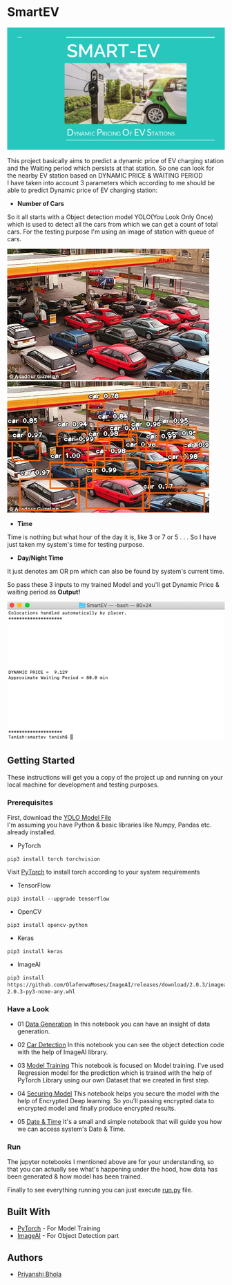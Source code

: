# SmartEV

![](assets/Smart-EV.gif)

This project basically aims to predict a dynamic price of EV charging station and the Waiting period which persists at that station. So one can look for the nearby EV station based on DYNAMIC PRICE & WAITING PERIOD<br>
I have taken into account 3 parameters which according to me should be able to predict Dynamic price of EV charging station:<br>
* **Number of Cars**

So it all starts with a Object detection model YOLO(You Look Only Once) which is used to detect all the cars from which we can get a count of total cars. For the testing purpose I'm using an image of station with queue of cars.

![picture](assets/car.jpg) ![picture](assets/car_Detected.jpg)

* **Time**

Time is nothing but what hour of the day it is, like 3 or 7 or 5  . . . So I have just taken my system's time for testing purpose.

* **Day/Night Time**

It just denotes am OR pm which can also be found by system's current time.

So pass these 3 inputs to my trained Model and you'll get Dynamic Price & waiting period as **Output!**

![picture](assets/output.png)

## Getting Started
These instructions will get you a copy of the project up and running on your local machine for development and testing purposes.

### Prerequisites
First, download the [YOLO Model File](https://drive.google.com/open?id=1GLBMg82uxev5UOlDE4GmLP18yUMAMCKx)<br>
I'm assuming you have Python & basic libraries like Numpy, Pandas etc. already installed.<br>

* PyTorch
```
pip3 install torch torchvision
```
Visit [PyTorch](https://pytorch.org/) to install torch according to your system requirements

* TensorFlow
```
pip3 install --upgrade tensorflow
```

* OpenCV
```
pip3 install opencv-python
```

* Keras
```
pip3 install keras
```
* ImageAI
```
pip3 install https://github.com/OlafenwaMoses/ImageAI/releases/download/2.0.3/imageai-2.0.3-py3-none-any.whl
```

### Have a Look
* 01 [Data Generation]() In this notebook you can have an insight of data generation.<br>

* 02 [Car Detection]() In this notebook you can see the object detection code with the help of ImageAI library.<br>

* 03 [Model Training]() This notebook is focused on Model training. I've used Regression model for the prediction which is trained with the help of PyTorch Library using our own Dataset that we created in first step.<br>

* 04 [Securing Model]() This notebook helps you secure the model with the help of Encrypted Deep learning. So you'll passing encrypted data to encrypted model and finally produce encrypted results.<br>

* 05 [Date & Time]() It's a small and simple notebook that will guide you how we can access system's Date & Time.

### Run
The jupyter notebooks I mentioned above are for your understanding, so that you can actually see what's happening under the hood, how data has been generated & how model has been trained.

Finally to see everything running you can just execute [run.py]() file.

## Built With
* [PyTorch](https://pytorch.org) - For Model Training
* [ImageAI](http://imageai.org/) - For Object Detection part

## Authors
* [Priyanshi Bhola]()

